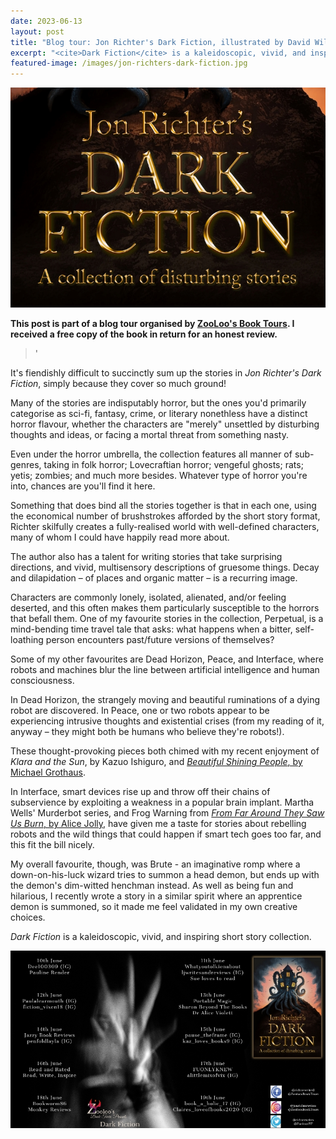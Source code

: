 ```yaml
---
date: 2023-06-13
layout: post
title: "Blog tour: Jon Richter's Dark Fiction, illustrated by David Wilby"
excerpt: "<cite>Dark Fiction</cite> is a kaleidoscopic, vivid, and inspiring short story collection."
featured-image: /images/jon-richters-dark-fiction.jpg
---
```


![Jon Richter's Dark Fiction](/images/jon-richters-dark-fiction.jpg)

**This post is part of a blog tour organised by [ZooLoo's Book Tours](https://zooloosbookdiary.co.uk/zooloos-blog-tours). I received a free copy of the book in return for an honest review.**

> '

It's fiendishly difficult to succinctly sum up the stories in <cite>Jon Richter's Dark Fiction</cite>, simply because they cover so much ground!

Many of the stories are indisputably horror, but the ones you'd primarily categorise as sci-fi, fantasy, crime, or literary nonethless have a distinct horror flavour, whether the characters are "merely" unsettled by disturbing thoughts and ideas, or facing a mortal threat from something nasty.

Even under the horror umbrella, the collection features all manner of sub-genres, taking in folk horror; Lovecraftian horror; vengeful ghosts; rats; yetis; zombies; and much more besides. Whatever type of horror you're into, chances are you'll find it here.

Something that does bind all the stories together is that in each one, using the economical number of brushstrokes afforded by the short story format, Richter skilfully creates a fully-realised world with well-defined characters, many of whom I could have happily read more about.

The author also has a talent for writing stories that take surprising directions, and vivid, multisensory descriptions of gruesome things. Decay and dilapidation &ndash; of places and organic matter &ndash; is a recurring image.

Characters are commonly lonely, isolated, alienated, and/or feeling deserted, and this often makes them particularly susceptible to the horrors that befall them. One of my favourite stories in the collection, Perpetual, is a mind-bending time travel tale that asks: what happens when a bitter, self-loathing person encounters past/future versions of themselves?

Some of my other favourites are Dead Horizon, Peace, and Interface, where robots and machines blur the line between artificial intelligence and human consciousness.

In Dead Horizon, the strangely moving and beautiful ruminations of a dying robot are discovered. In Peace, one or two robots appear to be experiencing intrusive thoughts and existential crises (from my reading of it, anyway &ndash; they might both be humans who believe they're robots!).

These thought-provoking pieces both chimed with my recent enjoyment of <cite>Klara and the Sun</cite>, by Kazuo Ishiguro, and [<cite>Beautiful Shining People</cite>, by Michael Grothaus](/blog-tour-beautiful-shining-people/).

In Interface, smart devices rise up and throw off their chains of subservience by exploiting a weakness in a popular brain implant. Martha Wells' Murderbot series, and Frog Warning from [<cite>From Far Around They Saw Us Burn</cite>, by Alice Jolly](/blog-tour-from-far-around-they-saw-us-burn/), have given me a taste for stories about rebelling robots and the wild things that could happen if smart tech goes too far, and this fit the bill nicely.

My overall favourite, though, was Brute - an imaginative romp where a down-on-his-luck wizard tries to summon a head demon, but ends up with the demon's dim-witted henchman instead. As well as being fun and hilarious, I recently wrote a story in a similar spirit where an apprentice demon is summoned, so it made me feel validated in my own creative choices.

<cite>Dark Fiction</cite> is a kaleidoscopic, vivid, and inspiring short story collection.

![Dark Fiction blog tour banner](/images/jon-richters-dark-fiction-banner.jpg)
